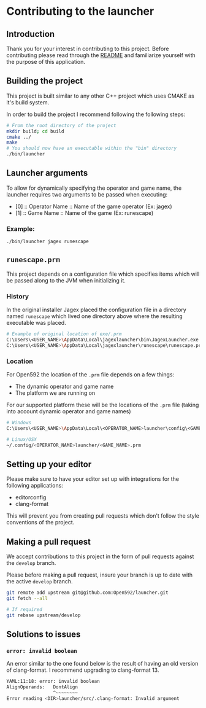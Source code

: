 # Contributing to the launcher

## Introduction

Thank you for your interest in contributing to this project. Before contributing
please read through the [README](README.md) and familiarize yourself with the
purpose of this application.

## Building the project

This project is built similar to any other C++ project which uses CMAKE as it's
build system.

In order to build the project I recommend following the following steps:

```bash
# From the root directory of the project
mkdir build; cd build
cmake ../
make
# You should now have an executable within the "bin" directory
./bin/launcher
```

## Launcher arguments

To allow for dynamically specifying the operator and game name, the launcher
requires two arguments to be passed when executing:
- [0] :: Operator Name :: Name of the game operator (Ex: jagex)
- [1] :: Game Name :: Name of the game (Ex: runescape)

### Example:

```bash
./bin/launcher jagex runescape
```

## `runescape.prm`

This project depends on a configuration file which specifies items which will
be passed along to the JVM when initializing it.

### History

In the original installer Jagex placed the configuration file in a directory
named `runescape` which lived one directory above where the resulting executable
was placed.

```bash
# Example of original location of exe/.prm
C:\Users\<USER_NAME>\AppData\Local\jagexlauncher\bin\JagexLauncher.exe
C:\Users\<USER_NAME>\AppData\Local\jagexlauncher\runescape\runescape.prm
```

### Location

For Open592 the location of the `.prm` file depends on a few things:
- The dynamic operator and game name
- The platform we are running on

For our supported platform these will be the locations of the `.prm` file
(taking into account dynamic operator and game names)

```bash
# Windows
C:\Users\<USER_NAME>\AppData\Local\<OPERATOR_NAME>launcher\config\<GAME_NAME>.prm

# Linux/OSX
~/.config/<OPERATOR_NAME>launcher/<GAME_NAME>.prm
```

## Setting up your editor

Please make sure to have your editor set up with integrations for the following
applications:

- editorconfig
- clang-format

This will prevent you from creating pull requests which don't follow the style
conventions of the project.

## Making a pull request

We accept contributions to this project in the form of pull requests against
the `develop` branch.

Please before making a pull request, insure your branch is up to date with the
active `develop` branch.

```bash
git remote add upstream git@github.com:Open592/launcher.git
git fetch --all

# If required
git rebase upstream/develop
```

## Solutions to issues

### `error: invalid boolean`

An error similar to the one found below is the result of having an old version
of clang-format. I recommend upgrading to clang-format 13.

```bash
YAML:11:18: error: invalid boolean
AlignOperands:   DontAlign
                 ^~~~~~~~~
Error reading <DIR>launcher/src/.clang-format: Invalid argument
```
